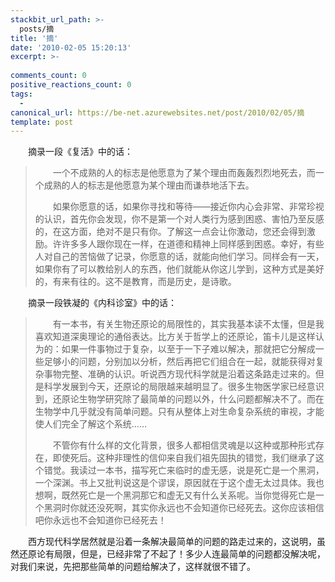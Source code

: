 ```yaml
---
stackbit_url_path: >-
  posts/摘
title: '摘'
date: '2010-02-05 15:20:13'
excerpt: >-
  
comments_count: 0
positive_reactions_count: 0
tags: 
  - 
canonical_url: https://be-net.azurewebsites.net/post/2010/02/05/摘
template: post
---
```

<div style="text-indent: 2em;"><p>摘录一段《复活》中的话：</p><blockquote><p>一个不成熟的人的标志是他愿意为了某个理由而轰轰烈烈地死去，而一个成熟的人的标志是他愿意为某个理由而谦恭地活下去。</p><p>如果你愿意的话，如果你寻找和等待——接近你内心会非常、非常珍视的认识，首先你会发现，你不是第一个对人类行为感到困惑、害怕乃至反感的，在这方面，绝对不是只有你。了解这一点会让你激动，您还会得到激励。许许多多人跟你现在一样，在道德和精神上同样感到困惑。幸好，有些人对自己的苦恼做了记录，你愿意的话，就能向他们学习。同样会有一天，如果你有了可以教给别人的东西，他们就能从你这儿学到，这种方式是美好的，有来有往的。这不是教育，而是历史，是诗歌。</p></blockquote><p>摘录一段铁凝的《内科诊室》中的话：</p><blockquote><p>有一本书，有关生物还原论的局限性的，其实我基本读不太懂，但是我喜欢知道深奥理论的通俗表达。比方关于哲学上的还原论，笛卡儿是这样认为的：如果一件事物过于复杂，以至于一下子难以解决，那就把它分解成一些足够小的问题，分别加以分析，然后再把它们组合在一起，就能获得对复杂事物完整、准确的认识。听说西方现代科学就是沿着这条路走过来的。但是科学发展到今天，还原论的局限越来越明显了。很多生物医学家已经意识到，还原论生物学研究除了最简单的问题以外，什么问题都解决不了。而在生物学中几乎就没有简单问题。只有从整体上对生命复杂系统的审视，才能使人们完全了解这个系统……</p><p>不管你有什么样的文化背景，很多人都相信灵魂是以这种或那种形式存在，即使死后。这种非理性的信仰来自我们祖先固执的错觉，我们继承了这个错觉。我读过一本书，描写死亡来临时的虚无感，说是死亡是一个黑洞，一个深渊。书上又批判说这是个谬误，原因就在于这个虚无太过具体。我也想啊，既然死亡是一个黑洞那它和虚无又有什么关系呢。当你觉得死亡是一个黑洞时你就还没死啊，其实你永远也不会知道你已经死去。这你应该相信吧你永远也不会知道你已经死去！</p></blockquote><p>西方现代科学居然就是沿着一条解决最简单的问题的路走过来的，这说明，虽然还原论有局限，但是，已经非常了不起了！多少人连最简单的问题都没解决呢，对我们来说，先把那些简单的问题给解决了，这样就很不错了。</p></div>